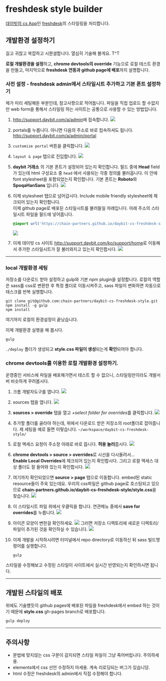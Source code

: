 # freshdesk style builder


[데이빗의 cs App][cs]인 [freshdesk][freshdesk]의 스타일링을 처리합니다.



## 개발환경 설정하기

길고 귀찮고 복잡하고 시퀀셜합니다.
열심히 기술해 볼게요. T\^T 

**로컬 개발환경을 설정**하고, **chrome devtools의 override** 기능으로 로컬 테스트 환경을 만들고, 마지막으로 **freshdesk 연동과  github page에 배포**까지 설명합니다.


### 사전 설정 - freshdesk admin에서 스타일시트 추가하고 기본 폰트 설정하기

제가 미리 세팅해둔 부분인데, 참고사항으로 적어둡니다.
파일을 직접 업로드 할 수없지만 web form을 통해서 스타일링 하는 사이트는 공통으로 사용할 수 있는 방법입니다.


1.	<http://support.daybit.com/a/admin>에 접속합니다.
	![](./.image-for-readme/20180809160549.png)

2.	portals를 누릅니다.  아니면 다음의 주소로 바로 접속하셔도 됩니다.  <http://support.daybit.com/a/admin/portal>

3.	`customize portal` 버튼을 클릭합니다.
	![](./.image-for-readme/20180809163617.png)

4.	`layout & page` 탭으로 진입합니다.
	![](./.image-for-readme/20180809163718.png)

5.	**daybit 거래소** 의 기본 폰트가 설정되어 있는지 확인합니다.
	필드 중에 **Head** field가 있는데 html 구성요소 중 `head` 에서 사용되는 각종 정의를 불러옵니다.
	이 안에 font stylesheet을 포함되었는지 확인합니다.
	기본 폰트는 **Roboto**와 **SpoqaHanSans** 입니다.
	![](./.image-for-readme/20180809163932.png)

6.	이제 stylesheet 탭으로 넘어갑시다.
	Include mobile friendly stylesheet에 체크되어 있는지 확인합니다.  
	이제 github page로 배포된 스타일시트를 불러들일 차례입니다.
	아래 주소의 스타일시트 파일을 필드에 넣어줍니다.

	``` css
	@import url('https://chain-partners.github.io/daybit-cs-freshdesk-style/style.css');
	```

	![](./.image-for-readme/20180809165334.png)


7.	이제 데이빗 cs 사이트 <http://support.daybit.com/ko/support/home>로 이동해서 추가한 스타일시트가 잘 불러와지고 있는지 확인합시다.
	![](./.image-for-readme/20180809165111.png)

	

--------------------------------------------------------------------------------

### local 개발환경 세팅

저장소를 다운로드 받아 설정하고 gulp와 기본 npm plugin을 설정합니다.
로컬의 역할은 sass를 css로 변환한 후 특정 폴더로 이동시켜주고, sass 파일이 변화하면 자동으로 태스크를 반복 실행합니다.

```
git clone git@github.com:chain-partners/daybit-cs-freshdesk-style.git
npm install -g gulp
npm install
```

여기까지 로컬의 환경설정이 끝났습니다.

이제 개발환경 실행을 해 봅시다.

``` 
gulp 
```

`./deploy` 폴더가 생성되고 **style.css 파일이 생성**되는게 **확인**되어야 합니다.



### chrome devtools를 이용한 로컬 개발환경 설정하기.

운영중인 서비스에 파일을 배포해가면서 테스트 할 수 없으니, 스타일링만이라도 개발서버 비슷하게 꾸려봅시다.

1.	크롬 개발자도구를 엽니다.
	![](./.image-for-readme/20180809171729.png)

2.	sources 탭을 엽니다.
	![](./.image-for-readme/20180809171815.png)

3.	**sources > override** 탭을 열고 *+select folder for overrides*를 클릭합니다.
	![](./.image-for-readme/20180809172128.png)

4.	추가할 폴더를 골라야 하는데, 위에서 다운로드 받은 저장소의 root폴더로 잡아줍니다.
	제 세팅을 예로 들면 이렇습니다.  `~/workspace/daybit-cs-freshdesk-style/`

5.	로컬 엑세스 요청이 주소창 아래로 바로 뜹니다. **허용 눌러**줍시다.
	![](./.image-for-readme/20180809172331.png)

6.	**chrome devtools > source > overrides**로 시선을 다시돌려서...  
	**Enable Local Overrides**에 체크되어 있는지 확인합시다.
	그리고 로컬 액세스 대상 폴더도 잘 들어와 있는지 확인합시다.
	![](./.image-for-readme/20180809172620.png)

7.	여기까지 확인되었으면 **source > page** 탭으로 이동합니다.
	embed된 static resource들이 주욱 있는데요. 우리의 css파일은 github page로 호스팅되고 있으므로 **chain-partners.github.io/daybit-cs-freshdesk-style/style.css**을 찾습니다.
	![](./.image-for-readme/20180809173050.png)

8.	이 스타일시트 파일 위에서 우클릭을 합니다. 연관메뉴 중에서 **save for overrides**를 누릅니다.
	![](./.image-for-readme/20180809173227.png)

9.	아이콘 모양이 변한걸 확인하세요.
	![](./.image-for-readme/20180809173338.png)
	그러면 저장소 디렉토리에 새로운 디렉토리/파일이 추가된 것을 확인하실 수 있습니다.
	![](./.image-for-readme/20180809173515.png)

10.	이제 개발을 시작하시려면 터미널에서 repo directory로 이동하신 뒤 sass 빌드명령어를 실행합니다.
	```
	gulp
	```


스타일을 수정해보고 수정된 스타일이 사이트에서 실시간 반영되는지 확인하시면 됩니다.



--------------------------------------------------------------------------------


## 개발된 스타일의 배포

위에도 기술헀듯이 github pages에 배포된 파일을 freshdesk에서 embed 하는 것이기 때문에 **style.css** gh-pages branch로 배포합니다.


``` bash
gulp deploy
```

 



--------------------------------------------------------------------------------







##	주의사항

-	문법에 맞지않는 css 구문이 감지되면 스타일 파일이 그냥 죽어버립니다. 주의하세용.
-	elements에서 css 선언 수정하지 마세용. 계속 리로딩되는 버그가 있습니당.
-	html 수정은 freshdesk의 admin에서 직접 수정해야 합니다.




<!-- link -->
[cs]: http://support.daybit.com
[freshdesk]: http://support.daybit.com/a/admin 
